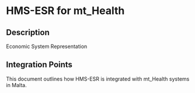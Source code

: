 # HMS-ESR for mt_Health

## Description

Economic System Representation

## Integration Points

This document outlines how HMS-ESR is integrated with mt_Health systems in Malta.

